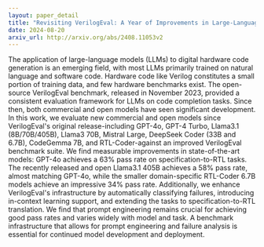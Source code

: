 ```yaml
---
layout: paper_detail
title: "Revisiting VerilogEval: A Year of Improvements in Large-Language Models for Hardware Code Generation"
date: 2024-08-20
arxiv_url: http://arxiv.org/abs/2408.11053v2
---
```


The application of large-language models (LLMs) to digital hardware code generation is an emerging field, with most LLMs primarily trained on natural language and software code. Hardware code like Verilog constitutes a small portion of training data, and few hardware benchmarks exist. The open-source VerilogEval benchmark, released in November 2023, provided a consistent evaluation framework for LLMs on code completion tasks. Since then, both commercial and open models have seen significant development.   In this work, we evaluate new commercial and open models since VerilogEval's original release-including GPT-4o, GPT-4 Turbo, Llama3.1 (8B/70B/405B), Llama3 70B, Mistral Large, DeepSeek Coder (33B and 6.7B), CodeGemma 7B, and RTL-Coder-against an improved VerilogEval benchmark suite. We find measurable improvements in state-of-the-art models: GPT-4o achieves a 63% pass rate on specification-to-RTL tasks. The recently released and open Llama3.1 405B achieves a 58% pass rate, almost matching GPT-4o, while the smaller domain-specific RTL-Coder 6.7B models achieve an impressive 34% pass rate.   Additionally, we enhance VerilogEval's infrastructure by automatically classifying failures, introducing in-context learning support, and extending the tasks to specification-to-RTL translation. We find that prompt engineering remains crucial for achieving good pass rates and varies widely with model and task. A benchmark infrastructure that allows for prompt engineering and failure analysis is essential for continued model development and deployment.
